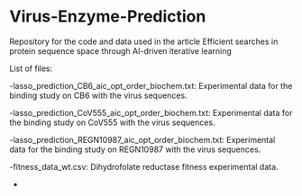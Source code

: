 # Virus-Enzyme-Prediction
Repository for the code and data used in the article Efficient searches in protein sequence space through AI-driven iterative learning


List of files:

-lasso_prediction_CB6_aic_opt_order_biochem.txt: Experimental data for the binding study on CB6 with the virus sequences.

-lasso_prediction_CoV555_aic_opt_order_biochem.txt: Experimental data for the binding study on CoV555 with the virus sequences.

-lasso_prediction_REGN10987_aic_opt_order_biochem.txt: Experimental data for the binding study on REGN10987 with the virus sequences.

-fitness_data_wt.csv: Dihydrofolate reductase fitness experimental data. 

-
